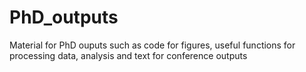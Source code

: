 # PhD_outputs
Material for PhD ouputs such as code for figures, useful functions for processing data, analysis and text for conference outputs 

